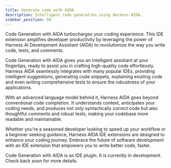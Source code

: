 ```yaml
---
title: Generate code with AIDA
description: Intelligent code generation using Harness AIDA.
sidebar_position: 50
---
```


Code Generation with AIDA turbocharges your coding experience. This IDE extension amplifies developer productivity by leveraging the power of Harness AI Development Assistant (AIDA) to revolutionize the way you write code, tests, and comments.

Code Generation with AIDA gives you an intelligent assistant at your fingertips, ready to assist you in crafting high-quality code effortlessly. Harness AIDA seamlessly integrates with many popular IDEs, providing intelligent suggestions, generating code snippets, explaining existing code and even writing comprehensive tests to ensure the robustness of your applications.

With an advanced language model behind it, Harness AIDA goes beyond conventional code completion. It understands context, anticipates your coding needs, and produces not only syntactically correct code but also thoughtful comments and robust tests, making your codebase more readable and maintainable.

Whether you're a seasoned developer looking to speed up your workflow or a beginner seeking guidance, Harness AIDA IDE extensions are designed to enhance your coding journey. Embrace the future of software development with an IDE extension that empowers you to write better code, faster.

Code Generation with AIDA is an IDE plugin. It is currently in development. Check back soon for more details.

<!--

## Supported IDEs

Currently we support the following IDEs:

* VSCode (>= 1.86.0)

## Installation

It is very easy to get started with Harness AIDA.

1. Download the official extension from the marketplace of any supported IDE.
2. [Generate a Harness Personal Access Token.](/docs/platform/automation/api/add-and-manage-api-keys)
3. Add the token in the extension settings.

## Capabilities

### Code Generation

tbd

### Test Generation

tbd

### Comment Generation / Explain Code

tbd

### Generate Terraform configurations
-->